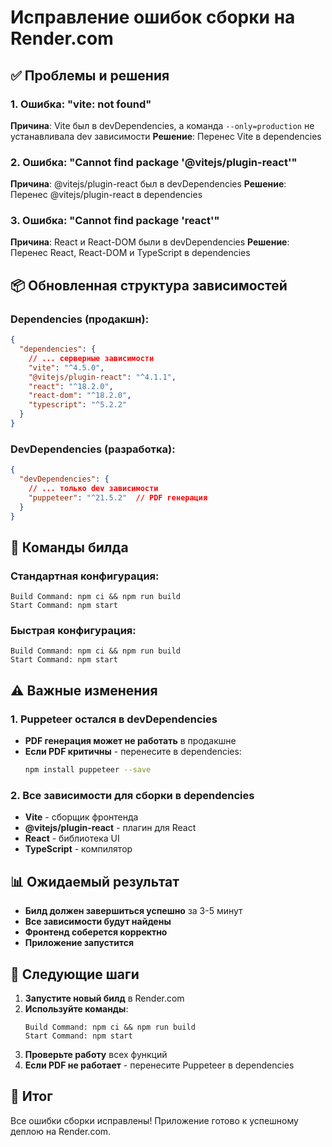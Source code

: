 # Исправление ошибок сборки на Render.com

## ✅ Проблемы и решения

### 1. Ошибка: "vite: not found"
**Причина**: Vite был в devDependencies, а команда `--only=production` не устанавливала dev зависимости
**Решение**: Перенес Vite в dependencies

### 2. Ошибка: "Cannot find package '@vitejs/plugin-react'"
**Причина**: @vitejs/plugin-react был в devDependencies
**Решение**: Перенес @vitejs/plugin-react в dependencies

### 3. Ошибка: "Cannot find package 'react'"
**Причина**: React и React-DOM были в devDependencies
**Решение**: Перенес React, React-DOM и TypeScript в dependencies

## 📦 Обновленная структура зависимостей

### Dependencies (продакшн):
```json
{
  "dependencies": {
    // ... серверные зависимости
    "vite": "^4.5.0",
    "@vitejs/plugin-react": "^4.1.1", 
    "react": "^18.2.0",
    "react-dom": "^18.2.0",
    "typescript": "^5.2.2"
  }
}
```

### DevDependencies (разработка):
```json
{
  "devDependencies": {
    // ... только dev зависимости
    "puppeteer": "^21.5.2"  // PDF генерация
  }
}
```

## 🚀 Команды билда

### Стандартная конфигурация:
```
Build Command: npm ci && npm run build
Start Command: npm start
```

### Быстрая конфигурация:
```
Build Command: npm ci && npm run build
Start Command: npm start
```

## ⚠️ Важные изменения

### 1. Puppeteer остался в devDependencies
- **PDF генерация может не работать** в продакшне
- **Если PDF критичны** - перенесите в dependencies:
  ```bash
  npm install puppeteer --save
  ```

### 2. Все зависимости для сборки в dependencies
- **Vite** - сборщик фронтенда
- **@vitejs/plugin-react** - плагин для React
- **React** - библиотека UI
- **TypeScript** - компилятор

## 📊 Ожидаемый результат

- **Билд должен завершиться успешно** за 3-5 минут
- **Все зависимости будут найдены**
- **Фронтенд соберется корректно**
- **Приложение запустится**

## 🔧 Следующие шаги

1. **Запустите новый билд** в Render.com
2. **Используйте команды**:
   ```
   Build Command: npm ci && npm run build
   Start Command: npm start
   ```
3. **Проверьте работу** всех функций
4. **Если PDF не работает** - перенесите Puppeteer в dependencies

## 🎯 Итог

Все ошибки сборки исправлены! Приложение готово к успешному деплою на Render.com.
